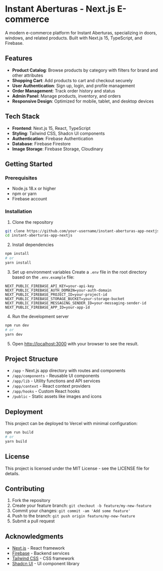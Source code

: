 # Instant Aberturas - Next.js E-commerce

A modern e-commerce platform for Instant Aberturas, specializing in doors, windows, and related products. Built with Next.js 15, TypeScript, and Firebase.

## Features

- **Product Catalog**: Browse products by category with filters for brand and other attributes
- **Shopping Cart**: Add products to cart and checkout securely
- **User Authentication**: Sign up, login, and profile management
- **Order Management**: Track order history and status
- **Admin Panel**: Manage products, inventory, and orders
- **Responsive Design**: Optimized for mobile, tablet, and desktop devices

## Tech Stack

- **Frontend**: Next.js 15, React, TypeScript
- **Styling**: Tailwind CSS, Shadcn UI components
- **Authentication**: Firebase Authentication
- **Database**: Firebase Firestore
- **Image Storage**: Firebase Storage, Cloudinary

## Getting Started

### Prerequisites

- Node.js 18.x or higher
- npm or yarn
- Firebase account

### Installation

1. Clone the repository

```bash
git clone https://github.com/your-username/instant-aberturas-app-nextjs.git
cd instant-aberturas-app-nextjs
```

2. Install dependencies

```bash
npm install
# or
yarn install
```

3. Set up environment variables
   Create a `.env` file in the root directory based on the `.env.example` file:

```
NEXT_PUBLIC_FIREBASE_API_KEY=your-api-key
NEXT_PUBLIC_FIREBASE_AUTH_DOMAIN=your-auth-domain
NEXT_PUBLIC_FIREBASE_PROJECT_ID=your-project-id
NEXT_PUBLIC_FIREBASE_STORAGE_BUCKET=your-storage-bucket
NEXT_PUBLIC_FIREBASE_MESSAGING_SENDER_ID=your-messaging-sender-id
NEXT_PUBLIC_FIREBASE_APP_ID=your-app-id
```

4. Run the development server

```bash
npm run dev
# or
yarn dev
```

5. Open [http://localhost:3000](http://localhost:3000) with your browser to see the result.

## Project Structure

- `/app` - Next.js app directory with routes and components
- `/app/components` - Reusable UI components
- `/app/lib` - Utility functions and API services
- `/app/context` - React context providers
- `/app/hooks` - Custom React hooks
- `/public` - Static assets like images and icons

## Deployment

This project can be deployed to Vercel with minimal configuration:

```bash
npm run build
# or
yarn build
```

## License

This project is licensed under the MIT License - see the LICENSE file for details.

## Contributing

1. Fork the repository
2. Create your feature branch: `git checkout -b feature/my-new-feature`
3. Commit your changes: `git commit -am 'Add some feature'`
4. Push to the branch: `git push origin feature/my-new-feature`
5. Submit a pull request

## Acknowledgments

- [Next.js](https://nextjs.org/) - React framework
- [Firebase](https://firebase.google.com/) - Backend services
- [Tailwind CSS](https://tailwindcss.com/) - CSS framework
- [Shadcn UI](https://ui.shadcn.com/) - UI component library
